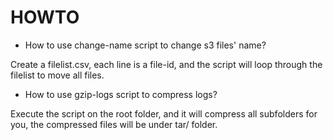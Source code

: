 # HOWTO

* How to use change-name script to change s3 files' name?

Create a filelist.csv, each line is a file-id, and the script will loop through the filelist to move all files.

* How to use gzip-logs script to compress logs?

Execute the script on the root folder, and it will compress all subfolders for you,
the compressed files will be under tar/ folder.
